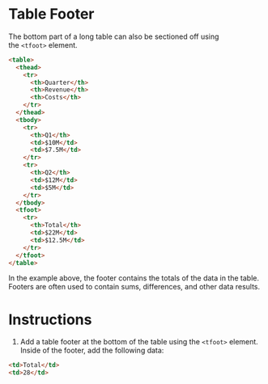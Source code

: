 Table Footer
============

The bottom part of a long table can also be sectioned off using the `<tfoot>` element.
````html
<table>
  <thead>
    <tr>
      <th>Quarter</th>
      <th>Revenue</th>
      <th>Costs</th>
    </tr>
  </thead>
  <tbody>
    <tr>
      <th>Q1</th>
      <td>$10M</td>
      <td>$7.5M</td>
    </tr>
    <tr>
      <th>Q2</th>
      <td>$12M</td>
      <td>$5M</td>
    </tr>
  </tbody>
  <tfoot>
    <tr>
      <th>Total</th>
      <td>$22M</td>
      <td>$12.5M</td>
    </tr>
  </tfoot>
</table>

````
In the example above, the footer contains the totals of the data in the table. Footers are often used to contain sums, differences, and other data results.

# Instructions

1. Add a table footer at the bottom of the table using the `<tfoot>` element. Inside of the footer, add the following data:
````html
<td>Total</td>
<td>28</td>
````
